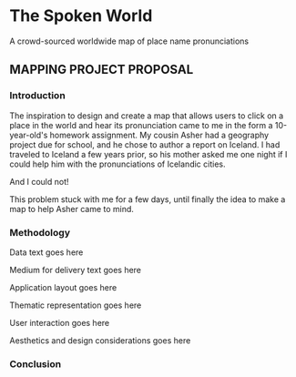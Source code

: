 # The Spoken World
A crowd-sourced worldwide map of place name pronunciations

## MAPPING PROJECT PROPOSAL

### Introduction

The inspiration to design and create a map that allows users to click on a place in the world and hear its pronunciation came to me in the form a 10-year-old's homework assignment. My cousin Asher had a geography project due for school, and he chose to author a report on Iceland. I had traveled to Iceland a few years prior, so his mother asked me one night if I could help him with the pronunciations of Icelandic cities.

And I could not!

This problem stuck with me for a few days, until finally the idea to make a map to help Asher came to mind. 

### Methodology

Data text goes here

Medium for delivery text goes here

Application layout goes here

Thematic representation goes here

User interaction goes here

Aesthetics and design considerations goes here

### Conclusion

